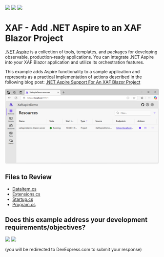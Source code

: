 <!-- default badges list -->
[![](https://img.shields.io/badge/Open_in_DevExpress_Support_Center-FF7200?style=flat-square&logo=DevExpress&logoColor=white)](https://supportcenter.devexpress.com/ticket/details/T1026838)
[![](https://img.shields.io/badge/📖_How_to_use_DevExpress_Examples-e9f6fc?style=flat-square)](https://docs.devexpress.com/GeneralInformation/403183)
[![](https://img.shields.io/badge/💬_Leave_Feedback-feecdd?style=flat-square)](#does-this-example-address-your-development-requirementsobjectives)
<!-- default badges end -->
# XAF - Add .NET Aspire to an XAF Blazor Project

[.NET Aspire](https://learn.microsoft.com/en-us/dotnet/aspire/get-started/aspire-overview) is a collection of tools, templates, and packages for developing observable, production-ready applications. You can integrate .NET Aspire into your XAF Blazor application and utilize its orchestration features.

This example adds Aspire functionality to a sample application and represents as a practical implementation of actions described in the following blog post: [.NET Aspire Support For An XAF Blazor Project](https://community.devexpress.com/blogs/news/archive/2025/03/20/net-aspire-support-for-an-xaf-blazor-project.aspx)

![XAF Aspire application](xaf-aspire-app.png)

## Files to Review

- [DataItem.cs](CS/XafAspireDemo.Module/BusinessObjects/DataItem.cs)
- [Extensions.cs](CS/XafAspireDemo.ServiceDefaults/Extensions.cs)
- [Startup.cs](CS/XafAspireDemo.Blazor.Server/Startup.cs)
- [Program.cs](CS/XafAspireDemo.Blazor.Server/Program.cs)

<!-- feedback -->
## Does this example address your development requirements/objectives?

[<img src="https://www.devexpress.com/support/examples/i/yes-button.svg"/>](https://www.devexpress.com/support/examples/survey.xml?utm_source=github&utm_campaign=example-repository-template&~~~was_helpful=yes) [<img src="https://www.devexpress.com/support/examples/i/no-button.svg"/>](https://www.devexpress.com/support/examples/survey.xml?utm_source=github&utm_campaign=example-repository-template&~~~was_helpful=no)

(you will be redirected to DevExpress.com to submit your response)
<!-- feedback end -->
